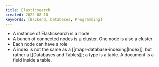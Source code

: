 ```yaml
---
title: Elasticsearch
created: 2022-08-18
keywords: [Backend, Databases, Programming]
---
```


- A instance of Elasticsearch is a node
- A bunch of connected nodes is a cluster. One node is also a cluster
- Each node can have a role
- A index is not the same as a [[mapr-database-indexing|Index]], but rather a [[Databases and Tables]]; a type is a table. A document is a field inside a table.
